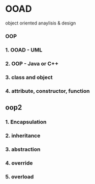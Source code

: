 # OOAD

object oriented anaylisis & design



### OOP

### 1. OOAD - UML

### 2. OOP - Java or C++	

### 3. class and object

### 4. attribute, constructor, function

### 

## oop2

### 1. Encapsulation

### 2. inheritance

### 3. abstraction

### 4. override

### 5. overload



